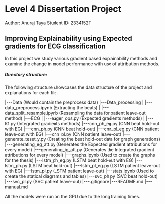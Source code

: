 # Level 4 Dissertation Project

Author: Anuraj Taya
Student ID: 2334152T

## Improving Explainability using Expected gradients for ECG classification

In this project we study various gradient based explainability methods and examine the change in model performance with use of attribution methods. 

##### Directory structure:

The following structure showcases the data structure of the project and explanations for each file.

|---Data  (Would contain the preprocess data)
|---Data_processing
|    |---data_preprocess.ipynb  (Extracting the beats)
|    |---data_split_resample.ipynb (Resampling the data for patient leave-out method)
|---ECG
|    |---eager_ops.py  (Expected gradients methods)
|    |---IG.py  (Integrated gradients methods)
|---cnn_ph_eg.py  (CNN beat hold-out with EG)
|---cnn_ph.py  (CNN beat hold-out)
|---cnn_pl_eg.py (CNN patient leave-out with EG)
|---cnn_pl.py  (CNN patient leave-out)
|---generate_teset_y.py  (Creating the beat hold-out data for graph generations)
|---generating_eg_att.py  (Generates the Expected gradient attributions for every model)
|---generating_ig_att.py  (Generates the Integrated gradient attributions for every model)
|---graphs.ipynb  (Used to create the graphs for the thesis)
|---lstm_ph_eg.py  (LSTM beat hold-out with EG)
|---lstm_ph.py  (LSTM beat hold-out)
|---lstm_pl_eg.py  (LSTM patient leave-out with EG)
|---lstm_pl.py  (LSTM patient leave-out)
|---stats.ipynb  (Used to create the statical diagrams and tables)
|---svc_ph.py (SVC beat hold-out)
|---svc_pl.py  (SVC patient leave-out)
|---.gitignore
|---README.md
|---manual.md

All the models were run on the GPU due to the long training times.